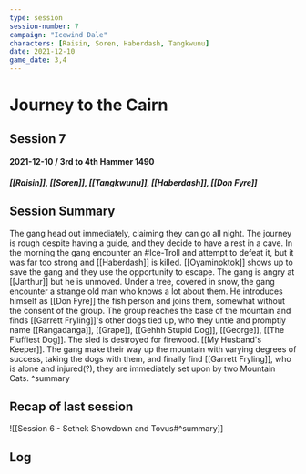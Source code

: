 ```yaml
---
type: session
session-number: 7
campaign: "Icewind Dale"
characters: [Raisin, Soren, Haberdash, Tangkwunu]
date: 2021-12-10
game_date: 3,4
---
```


# Journey to the Cairn
## Session 7
#### 2021-12-10 / 3rd to 4th Hammer 1490
##### [[Raisin]], [[Soren]], [[Tangkwunu]], [[Haberdash]], [[Don Fyre]]

## Session Summary
The gang head out immediately, claiming they can go all night. The journey is rough despite having a guide, and they decide to have a rest in a cave. In the morning the gang encounter an #Ice-Troll and attempt to defeat it, but it was far too strong and [[Haberdash]] is killed. [[Oyaminoktok]] shows up to save the gang and they use the opportunity to escape.
The gang is angry at [[Jarthur]] but he is unmoved. 
Under a tree, covered in snow, the gang encounter a strange old man who knows a lot about them. He introduces himself as [[Don Fyre]] the fish person and joins them, somewhat without the consent of the group.
The group reaches the base of the mountain and finds [[Garrett Fryling]]'s other dogs tied up, who they untie and promptly name [[Rangadanga]], [[Grape]], [[Gehhh Stupid Dog]], [[George]], [[The Fluffiest Dog]]. The sled is destroyed for firewood. [[My Husband's Keeper]].
The gang make their way up the mountain with varying degrees of success, taking the dogs with them, and finally find [[Garrett Fryling]], who is alone and injured(?), they are immediately set upon by two Mountain Cats.
^summary

## Recap of last session
![[Session 6 - Sethek Showdown and Tovus#^summary]]

## Log

